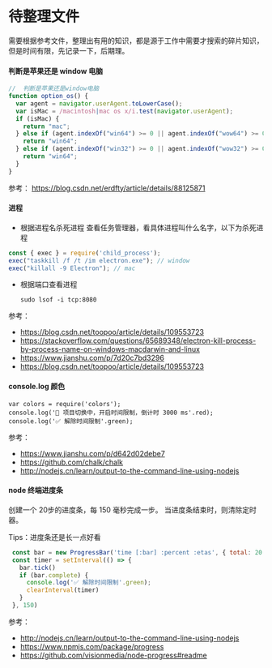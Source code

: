 # 待整理文件



需要根据参考文件，整理出有用的知识，都是源于工作中需要才搜索的碎片知识，但是时间有限，先记录一下，后期理。




#### 判断是苹果还是 window 电脑

```js
//  判断是苹果还是window电脑
function option_os() {
  var agent = navigator.userAgent.toLowerCase();
  var isMac = /macintosh|mac os x/i.test(navigator.userAgent);
  if (isMac) {
    return "mac";
  } else if (agent.indexOf("win64") >= 0 || agent.indexOf("wow64") >= 0) {
    return "win64";
  } else if (agent.indexOf("win32") >= 0 || agent.indexOf("wow32") >= 0) {
    return "win64";
  }
}
```

参考： https://blog.csdn.net/erdfty/article/details/88125871





#### 进程

* 根据进程名杀死进程
查看任务管理器，看具体进程叫什么名字，以下为杀死进程

```js
const { exec } = require('child_process');
exec("taskkill /f /t /im electron.exe"); // window
exec("killall -9 Electron"); // mac
```

 * 根据端口查看进程

   ```shell
   sudo lsof -i tcp:8080
   ```

参考：

* https://blog.csdn.net/toopoo/article/details/109553723
* https://stackoverflow.com/questions/65689348/electron-kill-process-by-process-name-on-windows-macdarwin-and-linux
* https://www.jianshu.com/p/7d20c7bd3296
* https://blog.csdn.net/toopoo/article/details/109553723





#### console.log 颜色

```
var colors = require('colors');
console.log('🚫 项目切换中，开启时间限制，倒计时 3000 ms'.red);
console.log('✅ 解除时间限制'.green);
```



参考：

* https://www.jianshu.com/p/d642d02debe7
* https://github.com/chalk/chalk
* http://nodejs.cn/learn/output-to-the-command-line-using-nodejs



#### node 终端进度条

创建一个 20步的进度条，每 150 毫秒完成一步。 当进度条结束时，则清除定时器。

Tips：进度条还是长一点好看

```js
 const bar = new ProgressBar('time [:bar] :percent :etas', { total: 20 })
 const timer = setInterval(() => {
   bar.tick()
   if (bar.complete) {
     console.log('✅ 解除时间限制'.green);
     clearInterval(timer)
   }
 }, 150)
```



参考：

* http://nodejs.cn/learn/output-to-the-command-line-using-nodejs
* https://www.npmjs.com/package/progress
* https://github.com/visionmedia/node-progress#readme

